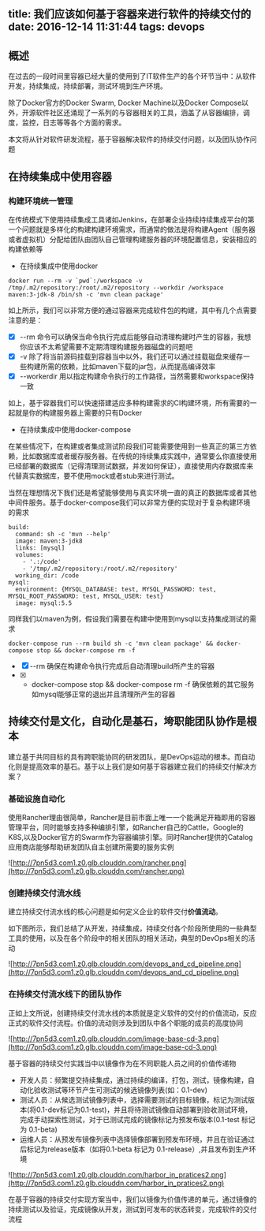 title: 我们应该如何基于容器来进行软件的持续交付的
date: 2016-12-14 11:31:44
tags: devops
---

<!-- toc -->

## 概述

在过去的一段时间里容器已经大量的使用到了IT软件生产的各个环节当中：从软件开发，持续集成，持续部署，测试环境到生产环境。

除了Docker官方的Docker Swarm, Docker Machine以及Docker Compose以外，开源软件社区还涌现了一系列的与容器相关的工具，涵盖了从容器编排，调度，监控，日志等等各个方面的需求。

本文将从针对软件研发流程，基于容器解决软件的持续交付问题，以及团队协作问题

## 在持续集成中使用容器

### 构建环境统一管理

在传统模式下使用持续集成工具诸如Jenkins，在部署企业持续持续集成平台的第一个问题就是多样化的构建构建环境需求，而通常的做法是将构建Agent（服务器或者虚拟机）分配给团队由团队自己管理构建服务器的环境配置信息，安装相应的构建依赖等

- 在持续集成中使用docker

```
docker run --rm -v `pwd`:/workspace -v /tmp/.m2/repository:/root/.m2/repository --workdir /workspace  maven:3-jdk-8 /bin/sh -c 'mvn clean package'
```

如上所示，我们可以非常方便的通过容器来完成软件包的构建，其中有几个点需要注意的是：

- [x] --rm 命令可以确保当命令执行完成后能够自动清理构建时产生的容器，我想你应该不太希望需要不定期清理构建服务器磁盘的问题吧
- [x] -v 除了将当前源码挂载到容器当中以外，我们还可以通过挂载磁盘来缓存一些构建所需的依赖，比如maven下载的jar包，从而提高编译效率
- [x] --workerdir 用以指定构建命令执行的工作路径，当然需要和workspace保持一致

如上，基于容器我们可以快速搭建适应多种构建需求的CI构建环境，所有需要的一起就是你的构建服务器上需要的只有Docker

- 在持续集成中使用docker-compose

在某些情况下，在构建或者集成测试阶段我们可能需要使用到一些真正的第三方依赖，比如数据库或者缓存服务器。在传统的持续集成实践中，通常要么你直接使用已经部署的数据库（记得清理测试数据，并发如何保证），直接使用内存数据库来代替真实数据库，要不使用mock或者stub来进行测试。

当然在理想情况下我们还是希望能够使用与真实环境一直的真正的数据库或者其他中间件服务。基于docker-compose我们可以非常方便的实现对于复杂构建环境的需求

```
build:
  command: sh -c 'mvn --help'
  image: maven:3-jdk8
  links: [mysql]
  volumes:
    - '.:/code'
    - '/tmp/.m2/repository:/root/.m2/repository'
  working_dir: /code
mysql:
  environment: {MYSQL_DATABASE: test, MYSQL_PASSWORD: test, MYSQL_ROOT_PASSWORD: test, MYSQL_USER: test}
  image: mysql:5.5
```

同样我们以maven为例，假设我们需要在构建中使用到mysql以支持集成测试的需求

```
docker-compose run --rm build sh -c 'mvn clean package' && docker-compose stop && docker-compose rm -f
```

- [x] --rm 确保在构建命令执行完成后自动清理build所产生的容器
- [x] - docker-compose stop && docker-compose rm -f 确保依赖的其它服务如mysql能够正常的退出并且清理所产生的容器

## 持续交付是文化，自动化是基石，垮职能团队协作是根本

建立基于共同目标的具有跨职能协同的研发团队，是DevOps运动的根本。而自动化则是提高效率的基石。基于以上我们是如何基于容器建立我们的持续交付解决方案？

### 基础设施自动化

使用Rancher理由很简单，Rancher是目前市面上唯一一个能满足开箱即用的容器管理平台，同时能够支持多种编排引擎，如Rancher自己的Cattle，Google的K8S,以及Docker官方的Swarm作为容器编排引擎。同时Rancher提供的Catalog应用商店能够帮助研发团队自主创建所需要的服务实例

![http://7pn5d3.com1.z0.glb.clouddn.com/rancher.png](http://7pn5d3.com1.z0.glb.clouddn.com/rancher.png)

### 创建持续交付流水线

建立持续交付流水线的核心问题是如何定义企业的软件交付**价值流动**。

如下图所示，我们总结了从开发，持续集成，持续交付各个阶段所使用的一些典型工具的使用，以及在各个阶段中的相关团队的相关活动，典型的DevOps相关的活动

![http://7pn5d3.com1.z0.glb.clouddn.com/devops_and_cd_pipeline.png](http://7pn5d3.com1.z0.glb.clouddn.com/devops_and_cd_pipeline.png)

### 在持续交付流水线下的团队协作

正如上文所说，创建持续交付流水线的本质就是定义软件的交付的价值流动，反应正式的软件交付流程。价值的流动则涉及到团队中各个职能的成员的高度协同

![http://7pn5d3.com1.z0.glb.clouddn.com/image-base-cd-3.png](http://7pn5d3.com1.z0.glb.clouddn.com/image-base-cd-3.png)

基于容器的持续交付实践当中以镜像作为在不同职能人员之间的价值传递物

- 开发人员：频繁提交持续集成，通过持续的编译，打包，测试，镜像构建，自动化验收测试等环节产生可测试的候选镜像列表(如：0.1-dev)
- 测试人员：从候选测试镜像列表中，选择需要测试的目标镜像，标记为测试版本(将0.1-dev标记为0.1-test)，并且将待测试镜像自动部署到验收测试环境，完成手动探索性测试，对于已测试完成的镜像标记为预发布版本(0.1-test 标记为 0.1-beta)
- 运维人员：从预发布镜像列表中选择镜像部署到预发布环境，并且在验证通过后标记为release版本（如将0.1-beta 标记为 0.1-release）,并且发布到生产环境

![http://7pn5d3.com1.z0.glb.clouddn.com/harbor_in_pratices2.png](http://7pn5d3.com1.z0.glb.clouddn.com/harbor_in_pratices2.png)

在基于容器的持续交付实现方案当中，我们以镜像为价值传递的单元，通过镜像的持续测试以及验证，完成镜像从开发，测试到可发布的状态转变，完成软件的交付流程
